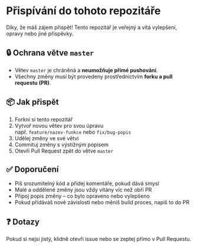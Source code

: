 # Přispívání do tohoto repozitáře

Díky, že máš zájem přispět! Tento repozitář je veřejný a vítá vylepšení, opravy nebo jiné příspěvky.

## 🔒 Ochrana větve `master`

- Větev `master` je chráněná a **neumožňuje přímé pushování**.
- Všechny změny musí být provedeny prostřednictvím **forku a pull requestu (PR)**.

## 📦 Jak přispět

1. Forkni si tento repozitář
2. Vytvoř novou větev pro svou úpravu  
   např. `feature/nazev-funkce` nebo `fix/bug-popis`
3. Udělej změny ve své větvi
4. Commituj změny s výstižným popisem
5. Otevři Pull Request zpět do větve `master`

## ✅ Doporučení

- Piš srozumitelný kód a přidej komentáře, pokud dává smysl
- Malé a oddělené změny jsou vždy vítány víc než obří PR
- Připoj popis změny – co bylo opraveno nebo vylepšeno
- Pokud přidáváš nové závislosti nebo měníš build proces, napiš to do PR

## ❓ Dotazy

Pokud si nejsi jistý, klidně otevři issue nebo se zeptej přímo v Pull Requestu.
